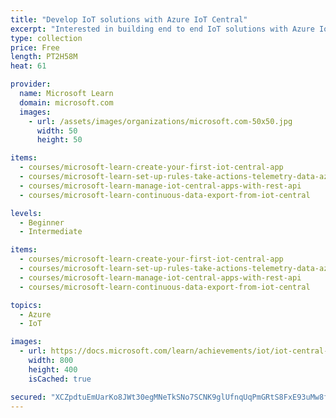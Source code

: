 ```yaml
---
title: "Develop IoT solutions with Azure IoT Central"
excerpt: "Interested in building end to end IoT solutions with Azure IoT Central, but aren't quite sure what it can do for you? This path is the place to start."
type: collection
price: Free
length: PT2H58M
heat: 61

provider:
  name: Microsoft Learn
  domain: microsoft.com
  images:
    - url: /assets/images/organizations/microsoft.com-50x50.jpg
      width: 50
      height: 50

items:
  - courses/microsoft-learn-create-your-first-iot-central-app
  - courses/microsoft-learn-set-up-rules-take-actions-telemetry-data-azure-iot-central
  - courses/microsoft-learn-manage-iot-central-apps-with-rest-api
  - courses/microsoft-learn-continuous-data-export-from-iot-central

levels:
  - Beginner
  - Intermediate

items:
  - courses/microsoft-learn-create-your-first-iot-central-app
  - courses/microsoft-learn-set-up-rules-take-actions-telemetry-data-azure-iot-central
  - courses/microsoft-learn-manage-iot-central-apps-with-rest-api
  - courses/microsoft-learn-continuous-data-export-from-iot-central

topics:
  - Azure
  - IoT

images:
  - url: https://docs.microsoft.com/learn/achievements/iot/iot-central-refrigerated-truck-module-social.png
    width: 800
    height: 400
    isCached: true

secured: "XCZpdtuEmUarKo8JWt30egMNeTkSNo7SCNK9glUfnqUqPmGRtS8FxE93uMw8fAb2Ne0NZ/wu5TXAaFrYwbCf6LJZHJsgFcueLV5AjpjnExIgBWPBxUXlE4uBzKAkwKvfzhJmW/2gf353bA0EAGZdTwyutLXNwO4sv1sFr5j2MM9SS9waxsfJsoPjECdupEhiwbHhvVTI+CCvETQKh9LNYVI3dCAwssyFUv00oMqJOsIVrIIAOfedVqJVhfyqh94kfnXQxoAdkW0VPgTm8/sfHK4mEEr4+bpyUGcF8eENOi3BBt3HygWVeoJANme+I9x497aDj/mh4PFA9ddgavnufw==;vUbfPOTaeh6NwX09Jo55wQ=="
---
```


